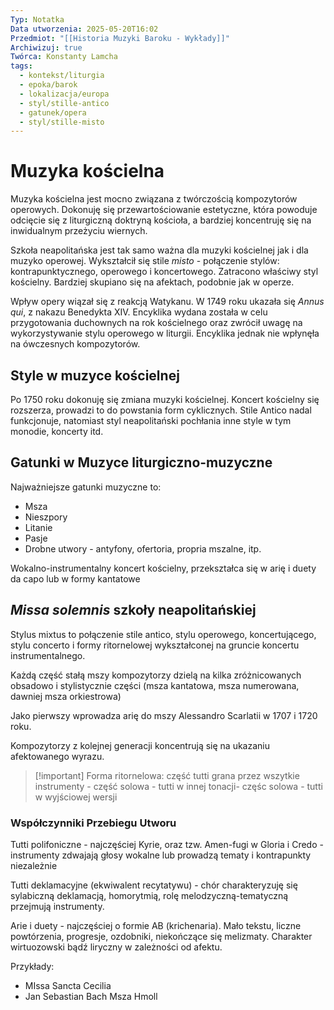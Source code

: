 ```yaml
---
Typ: Notatka
Data utworzenia: 2025-05-20T16:02
Przedmiot: "[[Historia Muzyki Baroku - Wykłady]]"
Archiwizuj: true
Twórca: Konstanty Lamcha
tags:
  - kontekst/liturgia
  - epoka/barok
  - lokalizacja/europa
  - styl/stille-antico
  - gatunek/opera
  - styl/stille-misto
---
```

# Muzyka kościelna

Muzyka kościelna jest mocno związana z twórczością kompozytorów operowych. Dokonuję się przewartościowanie estetyczne, która powoduje odcięcie się z liturgiczną doktryną kościoła, a bardziej koncentruję się na inwidualnym przeżyciu wiernych.

Szkoła neapolitańska jest tak samo ważna dla muzyki kościelnej jak i dla muzyko operowej. Wykształcił się stile _misto_ - połączenie stylów: kontrapunktycznego, operowego i koncertowego. Zatracono właściwy styl kościelny. Bardziej skupiano się na afektach, podobnie jak w operze.

Wpływ opery wiązał się z reakcją Watykanu. W 1749 roku ukazała się _Annus qui_, z nakazu Benedykta XIV. Encyklika wydana została w celu przygotowania duchownych na rok kościelnego oraz zwrócił uwagę na wykorzystywanie stylu operowego w liturgii. Encyklika jednak nie wpłynęła na ówczesnych kompozytorów.

## Style w muzyce kościelnej

Po 1750 roku dokonuję się zmiana muzyki kościelnej. Koncert kościelny się rozszerza, prowadzi to do powstania form cyklicznych. Stile Antico nadal funkcjonuje, natomiast styl neapolitański pochłania inne style w tym monodie, koncerty itd.

## Gatunki w Muzyce liturgiczno-muzyczne

Najważniejsze gatunki muzyczne to:

- Msza
- Nieszpory
- Litanie
- Pasje
- Drobne utwory - antyfony, ofertoria, propria mszalne, itp.

Wokalno-instrumentalny koncert kościelny, przekształca się w arię i duety da capo lub w formy kantatowe

## _Missa solemnis_ szkoły neapolitańskiej

Stylus mixtus to połączenie stile antico, stylu operowego, koncertującego, stylu concerto i formy ritornelowej wykształconej na gruncie koncertu instrumentalnego.

Każdą część stałą mszy kompozytorzy dzielą na kilka zróżnicowanych obsadowo i stylistycznie części (msza kantatowa, msza numerowana, dawniej msza orkiestrowa)

Jako pierwszy wprowadza arię do mszy Alessandro Scarlatii w 1707 i 1720 roku.

Kompozytorzy z kolejnej generacji koncentrują się na ukazaniu afektowanego wyrazu.

> [!important] Forma ritornelowa: część tutti grana przez wszytkie instrumenty - część solowa - tutti w innej tonacji- częśc solowa - tutti w wyjściowej wersji

### Współczynniki Przebiegu Utworu

Tutti polifoniczne - najczęściej Kyrie, oraz tzw. Amen-fugi w Gloria i Credo - instrumenty zdwajają głosy wokalne lub prowadzą tematy i kontrapunkty niezależnie

Tutti deklamacyjne (ekwiwalent recytatywu) - chór charakteryzuję się sylabiczną deklamacją, homorytmią, rolę melodzyczną-tematyczną przejmują instrumenty.

Arie i duety - najczęściej o formie AB (krichenaria). Mało tekstu, liczne powtórzenia, progresje, ozdobniki, niekończące się melizmaty. Charakter wirtuozowski bądź liryczny w zależności od afektu.

Przykłady:

- MIssa Sancta Cecilia
- Jan Sebastian Bach Msza Hmoll